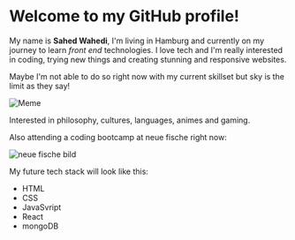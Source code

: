 # Welcome to my GitHub profile!

My name is **Sahed Wahedi**, I'm living in Hamburg and currently on my journey to learn _front end_ technologies.
I love tech and I'm really interested in coding, trying new things and creating stunning and responsive websites. 

Maybe I'm not able to do so right now with my current skillset but sky is the limit as they say!

![Meme](https://media.giphy.com/media/scZPhLqaVOM1qG4lT9/giphy.gif)

Interested in philosophy, cultures, languages, animes and gaming.

Also attending a coding bootcamp at neue fische right now:

![neue fische bild](https://www.queb.org/wp-content/uploads/2022/08/logo-neue-fische-1280x321.png)

My future tech stack will look like this: 
- HTML
- CSS
- JavaSvript
- React
- mongoDB
